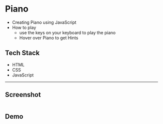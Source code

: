 # Piano
- Creating Piano using JavaScript
- How to play
   - use the keys on your keyboard to play the piano
   - Hover over Piano to get Hints
## Tech Stack
- HTML
- CSS
- JavaScript
---
## Screenshot
![]()

## Demo

